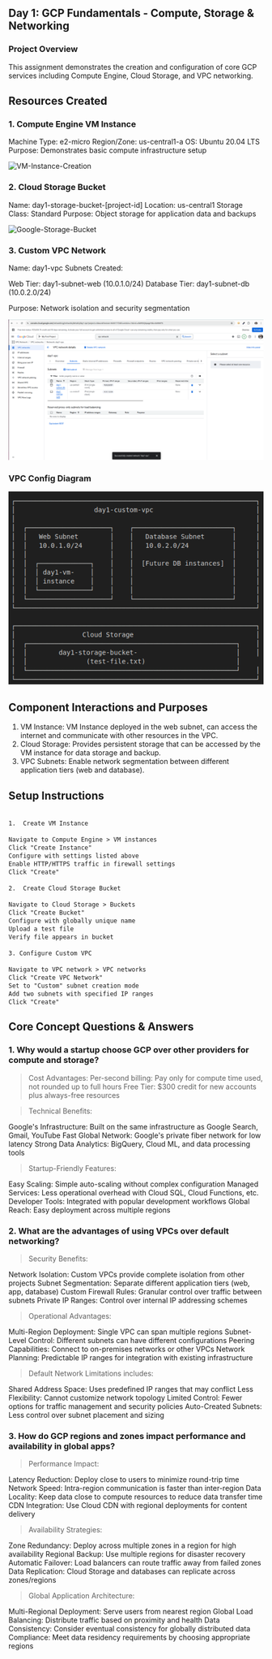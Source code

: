 ## Day 1: GCP Fundamentals - Compute, Storage & Networking
### Project Overview
This assignment demonstrates the creation and configuration of core GCP services including Compute Engine, Cloud Storage, and VPC networking.

## Resources Created
### 1. Compute Engine VM Instance

Machine Type: e2-micro
Region/Zone: us-central1-a
OS: Ubuntu 20.04 LTS
Purpose: Demonstrates basic compute infrastructure setup

![VM-Instance-Creation
](<VM-instance.png>)



### 2. Cloud Storage Bucket

Name: day1-storage-bucket-[project-id]
Location: us-central1
Storage Class: Standard
Purpose: Object storage for application data and backups



![Google-Storage-Bucket
](<Storage-Bucket.png>)


### 3. Custom VPC Network

Name: day1-vpc
Subnets Created:

Web Tier: day1-subnet-web (10.0.1.0/24)
Database Tier: day1-subnet-db (10.0.2.0/24)


Purpose: Network isolation and security segmentation


![VPC Network](<VPC-Network-subnets.png>)



### VPC Config Diagram

![](<Vpc-config.png>)


## Component Interactions and Purposes

 1. VM Instance: VM Instance deployed in the web subnet, can access the internet and communicate with other resources in the VPC.
 2. Cloud Storage: Provides persistent storage that can be accessed by the VM instance for data storage and backup.
 3. VPC Subnets: Enable network segmentation between different application tiers (web and database).



## Setup Instructions
``` 

1.  Create VM Instance

Navigate to Compute Engine > VM instances
Click "Create Instance"
Configure with settings listed above
Enable HTTP/HTTPS traffic in firewall settings
Click "Create"

2.  Create Cloud Storage Bucket

Navigate to Cloud Storage > Buckets
Click "Create Bucket"
Configure with globally unique name
Upload a test file
Verify file appears in bucket

3. Configure Custom VPC

Navigate to VPC network > VPC networks
Click "Create VPC Network"
Set to "Custom" subnet creation mode
Add two subnets with specified IP ranges
Click "Create"

```

## Core Concept Questions & Answers

### 1. Why would a startup choose GCP over other providers for compute and storage?
> Cost Advantages:
Per-second billing: Pay only for compute time used, not rounded up to full hours
Free Tier: $300 credit for new accounts plus always-free resources

> Technical Benefits:

Google's Infrastructure: Built on the same infrastructure as Google Search, Gmail, YouTube
Fast Global Network: Google's private fiber network for low latency
Strong Data Analytics: BigQuery, Cloud ML, and data processing tools

> Startup-Friendly Features:

Easy Scaling: Simple auto-scaling without complex configuration
Managed Services: Less operational overhead with Cloud SQL, Cloud Functions, etc.
Developer Tools: Integrated with popular development workflows
Global Reach: Easy deployment across multiple regions

### 2. What are the advantages of using VPCs over default networking?

> Security Benefits:

Network Isolation: Custom VPCs provide complete isolation from other projects
Subnet Segmentation: Separate different application tiers (web, app, database)
Custom Firewall Rules: Granular control over traffic between subnets
Private IP Ranges: Control over internal IP addressing schemes

> Operational Advantages:

Multi-Region Deployment: Single VPC can span multiple regions
Subnet-Level Control: Different subnets can have different configurations
Peering Capabilities: Connect to on-premises networks or other VPCs
Network Planning: Predictable IP ranges for integration with existing infrastructure

> Default Network Limitations includes:

Shared Address Space: Uses predefined IP ranges that may conflict
Less Flexibility: Cannot customize network topology
Limited Control: Fewer options for traffic management and security policies
Auto-Created Subnets: Less control over subnet placement and sizing


### 3. How do GCP regions and zones impact performance and availability in global apps?


> Performance Impact:

Latency Reduction: Deploy close to users to minimize round-trip time
Network Speed: Intra-region communication is faster than inter-region
Data Locality: Keep data close to compute resources to reduce data transfer time
CDN Integration: Use Cloud CDN with regional deployments for content delivery

> Availability Strategies:

Zone Redundancy: Deploy across multiple zones in a region for high availability
Regional Backup: Use multiple regions for disaster recovery
Automatic Failover: Load balancers can route traffic away from failed zones
Data Replication: Cloud Storage and databases can replicate across zones/regions

> Global Application Architecture:

Multi-Regional Deployment: Serve users from nearest region
Global Load Balancing: Distribute traffic based on proximity and health
Data Consistency: Consider eventual consistency for globally distributed data
Compliance: Meet data residency requirements by choosing appropriate regions


